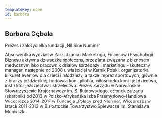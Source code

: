 ```yaml
---
templateKey: none
id: barbara
---
```

## Barbara Gębała

Prezes i założycielka fundacji „Nil Sine Numine”

Absolwentka wydziałów Zarządzania i Marketingu, Finansów i Psychologii Biznesu aktywna działaczka społeczna, przez lata związana z biznesem medycznym jako pracownik działów sprzedaży i marketingu - skuteczny manager, następnie od 2008 r. właściciel w Kurnik Polski, organizatorka kilkuset eventów dla dzieci i młodzieży, a także imprez  sportowych, głównie z branży jeździeckiej, hodowca koni, pilotka, miłośniczka koni i jeździectwa, instruktor jeździectwa i strzelectwa. Prezes Zarządu w Narwiańskie Stowarzyszenie Krajoznawcze im. S. Bujnowskiego, członek zarządu (skarbnik) od 2013 w Polsko-Afrykańska Izba Przemysłowo-Handlowa, Wiceprezes  2014-2017 w Fundacja „Polacy znad Niemna”, Wiceprezes w latach 2011-2013 w Białostockie Towarzystwo Śpiewacze im. Stanisława Moniuszki.